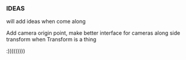 ### IDEAS

will add ideas when come along

Add camera origin point, make better interface for cameras along side transform when Transform is a thing

:)))))))))
